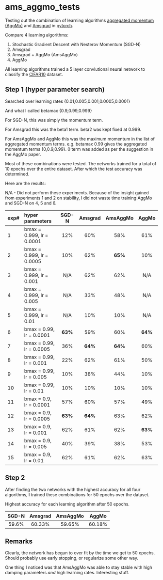 # ams_aggmo_tests
Testing out the combination of learning algorithms [aggregated momentum (AggMo)](https://arxiv.org/abs/1804.00325) and [Amsgrad](https://openreview.net/forum?id=ryQu7f-RZ) in [pytorch](https://pytorch.org/).

Compare 4 learning algorithms: 

1. Stochastic Gradient Descent with Nesterov Momentum (SGD-N) 
2. Amsgrad
3. Amsgrad + AggMo (AmsAggMo) 
4. AggMo 

All learning algorithms trained a 5 layer convlutional neural network to classify the [CIFAR10](https://www.cs.toronto.edu/~kriz/cifar.html) dataset.


## Step 1 (hyper parameter search)
Searched over learning rates {0.01,0.005,0.001,0.0005,0.0001}

And what I called betamax {0.9,0.99,0.999}

For SGD-N, this was simply the momentum term.

For Amsgrad this was the beta1 term. beta2 was kept fixed at 0.999.

For AmsAggMo and AggMo this was the maximum momentum in the list of aggregated momentum terms. 
e.g. betamax 0.99 gives the aggregated momentum terms {0,0.9,0.99}. 0 term was added as per the suggestion in the AggMo paper.

Most of these combinations were tested. The networks trained for a total of 10 epochs over the entire dataset. After which the test accuracy was determined.

Here are the results:

N/A - Did not perform these experiments. Because of the insight gained from experiments 1 and 2 on stability, I did not waste time training AggMo and SGD-N on 4, 5 and 6.

exp#|     hyper parameters         | SGD-N  | Amsgrad | AmsAggMo | AggMo |
:---|:---------------------------- |:------:|:-------:| :-------:| :---: |
1   |  bmax = 0.999, lr = 0.0001   |12%     |60%      |58%       |61%    |
2   |  bmax = 0.999, lr = 0.0005   |10%     |62%      |**65%**   |10%    |
3   |  bmax = 0.999, lr = 0.001    |N/A     |62%      |62%       |N/A    |
4   |  bmax = 0.999, lr = 0.005    |N/A     |33%      |48%       |N/A    |
5   |  bmax = 0.999, lr = 0.01     |N/A     |10%      |10%       |N/A    |
6   |  bmax = 0.99, lr = 0.0001    |**63%** |59%      |60%       |**64%**|
7   |  bmax = 0.99, lr = 0.0005    |36%     |**64%**  |**64%**   |60%    |
8   |  bmax = 0.99, lr = 0.001     |22%     |62%      |61%       |50%    |
9   |  bmax = 0.99, lr = 0.005     |10%     |38%      |44%       |10%    |
10  |  bmax = 0.99, lr = 0.01      |10%     |10%      |10%       |10%    |
11  |  bmax = 0.9, lr = 0.0001     |57%     |60%      |57%       |49%    |
12  |  bmax = 0.9, lr = 0.0005     |**63%** |**64%**  |63%       |62%    |
13  |  bmax = 0.9, lr = 0.001      |62%     |61%      |62%       |**63%**|
14  |  bmax = 0.9, lr = 0.005      |40%     |39%      |38%       |53%    |
15  |  bmax = 0.9, lr = 0.01       |62%     |61%      |62%       |63%    |


## Step 2
After finding the two networks with the highest accuracy for all four algorithms, I trained these combinations for 50 epochs over the dataset.

Highest accuracy for each learning algorithm after 50 epochs.

SGD-N | Amsgrad | AmsAggMo | AggMo |
:---: | :-----: | :------: | :---: |
59.6%|60.33%|59.65%|60.18%|60.56%|


## Remarks
Clearly, the network has begun to over fit by the time we get to 50 epochs. Should probably use early stopping, or regularize some other way.

One thing I noticed was that AmsAggMo was able to stay stable with high damping parameters *and* high learning rates. Interesting stuff.


